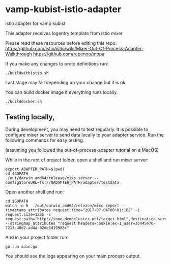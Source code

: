 # vamp-kubist-istio-adapter
istio adapter for vamp kubist

This adapter receives logentry template from istio mixer

Please read these resources before editing this repo:
https://github.com/istio/istio/wiki/Mixer-Out-Of-Process-Adapter-Walkthrough
https://github.com/repenno/mopa


If you make any changes to proto definitions run:

```shell
./buildwithistio.sh
```
Last stage may fail depending on your change but it is ok.

You can build docker image if everything runs locally.

```shell
./builddocker.sh
```

## Testing locally,

During development, you may need to test regularly. It is possible to configure mixer server to send data locally to your adapter service. Run the following commands for easy testing.

(assuming you followed the out-of-process-adapter tutorial on a MacOS)

While in the root of project folder, open a shell and run mixer server:

```shell
export ADAPTER_PATH=$(pwd)
cd $GOPATH
./out/darwin_amd64/release/mixs server --configStoreURL=fs://$ADAPTER_PATH/adapter/testdata
```

Open another shell and run:

```shell
cd $GOPATH
watch -n 5  ./out/darwin_amd64/release/mixc report --timestamp_attributes request.time="2017-07-04T00:01:10Z" -i request.size=1235 -s request.path="http://some.democluster.net/target.html",destination.service="svc.cluster.local",destination.name="experimentedservice" --stringmap_attributes "request.headers=cookie:ex-1_user=3c445470-721f-48d2-ad4a-02de5d19988c"
```

And in your project folder run:

```shell
go run main.go
```

You should see the logs appearing on your main process output.
